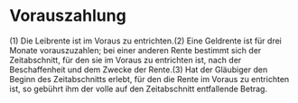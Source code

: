 # Vorauszahlung

(1) Die Leibrente ist im Voraus zu entrichten.(2) Eine Geldrente ist für drei Monate vorauszuzahlen; bei einer anderen Rente bestimmt sich der Zeitabschnitt, für den sie im Voraus zu entrichten ist, nach der Beschaffenheit und dem Zwecke der Rente.(3) Hat der Gläubiger den Beginn des Zeitabschnitts erlebt, für den die Rente im Voraus zu entrichten ist, so gebührt ihm der volle auf den Zeitabschnitt entfallende Betrag. 

